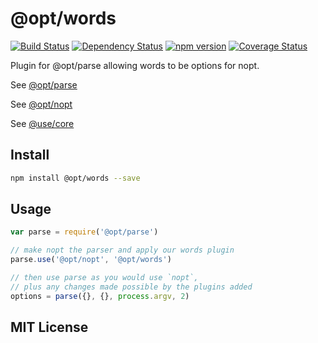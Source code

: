 # @opt/words
[![Build Status](https://travis-ci.org/elidoran/node-opt-words.svg?branch=master)](https://travis-ci.org/elidoran/node-opt-words)
[![Dependency Status](https://gemnasium.com/elidoran/node-opt-words.png)](https://gemnasium.com/elidoran/node-opt-words)
[![npm version](https://badge.fury.io/js/%40opt%2Fwords.svg)](http://badge.fury.io/js/%40opt%2Fwords)
[![Coverage Status](https://coveralls.io/repos/github/elidoran/node-opt-words/badge.svg?branch=master)](https://coveralls.io/github/elidoran/node-opt-words?branch=master)

Plugin for @opt/parse allowing words to be options for nopt.

See [@opt/parse](https://www.npmjs.com/package/@opt/parse)

See [@opt/nopt](https://www.npmjs.com/package/nopt)

See [@use/core](https://www.npmjs.com/package/@use/core)


## Install

```sh
npm install @opt/words --save
```


## Usage

```javascript
var parse = require('@opt/parse')

// make nopt the parser and apply our words plugin
parse.use('@opt/nopt', '@opt/words')

// then use parse as you would use `nopt`,
// plus any changes made possible by the plugins added
options = parse({}, {}, process.argv, 2)
```


## MIT License

